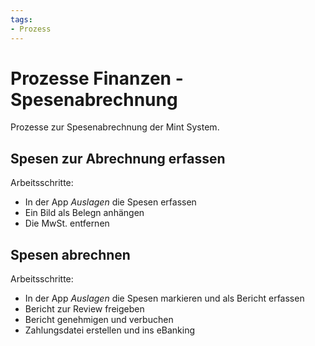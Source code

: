 ```yaml
---
tags:
- Prozess
---
```

# Prozesse Finanzen - Spesenabrechnung
Prozesse zur Spesenabrechnung der Mint System.

## Spesen zur Abrechnung erfassen

Arbeitsschritte:
* In der App *Auslagen* die Spesen erfassen
* Ein Bild als Belegn anhängen
* Die MwSt. entfernen

## Spesen abrechnen

Arbeitsschritte:
* In der App *Auslagen* die Spesen markieren und als Bericht erfassen
* Bericht zur Review freigeben
* Bericht genehmigen und verbuchen
* Zahlungsdatei erstellen und ins eBanking